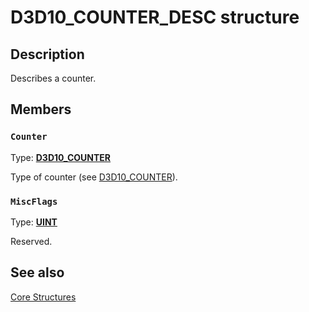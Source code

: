# D3D10_COUNTER_DESC structure

## Description

Describes a counter.

## Members

### `Counter`

Type: **[D3D10_COUNTER](https://learn.microsoft.com/windows/desktop/api/d3d10/ne-d3d10-d3d10_counter)**

Type of counter (see [D3D10_COUNTER](https://learn.microsoft.com/windows/desktop/api/d3d10/ne-d3d10-d3d10_counter)).

### `MiscFlags`

Type: **[UINT](https://learn.microsoft.com/windows/desktop/WinProg/windows-data-types)**

Reserved.

## See also

[Core Structures](https://learn.microsoft.com/windows/desktop/direct3d10/d3d10-graphics-reference-d3d10-core-structures)